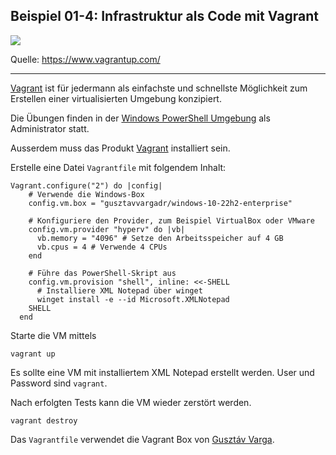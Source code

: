 ## Beispiel 01-4: Infrastruktur als Code mit Vagrant

![](https://www.vagrantup.com/_next/image?url=https%3A%2F%2Fwww.datocms-assets.com%2F58478%2F1667241891-vagrant-illustration.png&w=3840&q=75)

Quelle: https://www.vagrantup.com/
- - - 

[Vagrant](https://www.vagrantup.com/) ist für jedermann als einfachste und schnellste Möglichkeit zum Erstellen einer virtualisierten Umgebung konzipiert.

Die Übungen finden in der [Windows PowerShell Umgebung](https://git-scm.com/downloads) als Administrator statt. 

Ausserdem muss das Produkt [Vagrant](https://www.vagrantup.com/) installiert sein.

Erstelle eine Datei `Vagrantfile` mit folgendem Inhalt:

    Vagrant.configure("2") do |config|
        # Verwende die Windows-Box
        config.vm.box = "gusztavvargadr/windows-10-22h2-enterprise"
      
        # Konfiguriere den Provider, zum Beispiel VirtualBox oder VMware
        config.vm.provider "hyperv" do |vb|
          vb.memory = "4096" # Setze den Arbeitsspeicher auf 4 GB
          vb.cpus = 4 # Verwende 4 CPUs
        end
      
        # Führe das PowerShell-Skript aus
        config.vm.provision "shell", inline: <<-SHELL
          # Installiere XML Notepad über winget
          winget install -e --id Microsoft.XMLNotepad
        SHELL
      end

Starte die VM mittels

    vagrant up
    
Es sollte eine VM mit installiertem XML Notepad erstellt werden. User und Password sind `vagrant`.

Nach erfolgten Tests kann die VM wieder zerstört werden.

    vagrant destroy

Das `Vagrantfile` verwendet die Vagrant Box von [Gusztáv Varga](https://github.com/gusztavvargadr/packer/tree/master/samples/windows-10).    
    